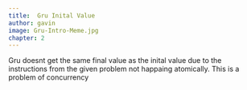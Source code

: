 ```yaml
---
title:  Gru Inital Value
author: gavin
image: Gru-Intro-Meme.jpg
chapter: 2
---
```

Gru doesnt get the same final value as the inital value due to the instructions from the given problem not happaing atomically. This is a problem of concurrency